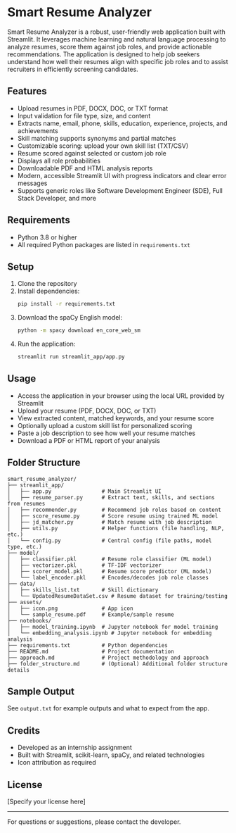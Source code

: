 # Smart Resume Analyzer

Smart Resume Analyzer is a robust, user-friendly web application built with Streamlit. It leverages machine learning and natural language processing to analyze resumes, score them against job roles, and provide actionable recommendations. The application is designed to help job seekers understand how well their resumes align with specific job roles and to assist recruiters in efficiently screening candidates.

## Features
- Upload resumes in PDF, DOCX, DOC, or TXT format
- Input validation for file type, size, and content
- Extracts name, email, phone, skills, education, experience, projects, and achievements
- Skill matching supports synonyms and partial matches
- Customizable scoring: upload your own skill list (TXT/CSV)
- Resume scored against selected or custom job role
- Displays all role probabilities
- Downloadable PDF and HTML analysis reports
- Modern, accessible Streamlit UI with progress indicators and clear error messages
- Supports generic roles like Software Development Engineer (SDE), Full Stack Developer, and more

## Requirements
- Python 3.8 or higher
- All required Python packages are listed in `requirements.txt`

## Setup
1. Clone the repository
2. Install dependencies:
   ```bash
   pip install -r requirements.txt
   ```
3. Download the spaCy English model:
   ```bash
   python -m spacy download en_core_web_sm
   ```
4. Run the application:
   ```bash
   streamlit run streamlit_app/app.py
   ```

## Usage
- Access the application in your browser using the local URL provided by Streamlit
- Upload your resume (PDF, DOCX, DOC, or TXT)
- View extracted content, matched keywords, and your resume score
- Optionally upload a custom skill list for personalized scoring
- Paste a job description to see how well your resume matches
- Download a PDF or HTML report of your analysis

## Folder Structure
```text
smart_resume_analyzer/
├── streamlit_app/
│   ├── app.py                # Main Streamlit UI
│   ├── resume_parser.py      # Extract text, skills, and sections from resumes
│   ├── recommender.py        # Recommend job roles based on content
│   ├── score_resume.py       # Score resume using trained ML model
│   ├── jd_matcher.py         # Match resume with job description
│   ├── utils.py              # Helper functions (file handling, NLP, etc.)
│   └── config.py             # Central config (file paths, model type, etc.)
├── model/
│   ├── classifier.pkl        # Resume role classifier (ML model)
│   ├── vectorizer.pkl        # TF-IDF vectorizer
│   ├── scorer_model.pkl      # Resume score predictor (ML model)
│   └── label_encoder.pkl     # Encodes/decodes job role classes
├── data/
│   ├── skills_list.txt       # Skill dictionary
│   └── UpdatedResumeDataSet.csv # Resume dataset for training/testing
├── assets/
│   ├── icon.png              # App icon
│   └── sample_resume.pdf     # Example/sample resume
├── notebooks/
│   ├── model_training.ipynb  # Jupyter notebook for model training
│   └── embedding_analysis.ipynb # Jupyter notebook for embedding analysis
├── requirements.txt          # Python dependencies
├── README.md                 # Project documentation
├── approach.md               # Project methodology and approach
├── folder_structure.md       # (Optional) Additional folder structure details
```

## Sample Output
See `output.txt` for example outputs and what to expect from the app.

## Credits
- Developed as an internship assignment
- Built with Streamlit, scikit-learn, spaCy, and related technologies
- Icon attribution as required

## License
[Specify your license here]

---
For questions or suggestions, please contact the developer.
